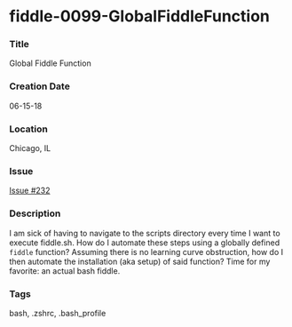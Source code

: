 fiddle-0099-GlobalFiddleFunction
======

### Title

Global Fiddle Function


### Creation Date

06-15-18


### Location

Chicago, IL


### Issue

[Issue #232](https://github.com/bradyhouse/house/issues/232)


### Description

I am sick of having to navigate to the scripts directory every time I want to execute fiddle.sh.  How do I automate 
these steps using a globally defined `fiddle` function?  Assuming there is no learning curve obstruction, how do I 
then automate the installation (aka setup) of said function? Time for my favorite: an actual bash fiddle.  


### Tags

bash, .zshrc, .bash_profile
